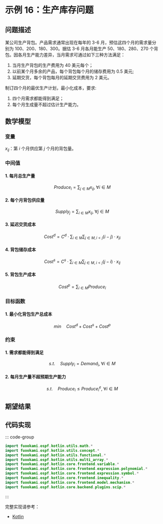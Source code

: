 # 示例 16：生产库存问题

## 问题描述

某公司生产背包。产品需求通常出现在每年的 3-6 月，预估这四个月的需求量分别为 100、200、180、300。据估 3-6 月各月能生产 50、180、280、270 个背包。因各月生产能力差异，当月需求可通过如下三种方法满足：

1. 当月生产背包的生产费用为 40 美元每个；
2. 以前某个月多余的产品，每个背包每个月的储存费用为 0.5 美元;
3. 延期交货，每个背包每月的延期交货费用为 2 美元。

制订四个月的最优生产计划，最小化成本，要求:

1. 四个月需求都能得到满足；
2. 每个月生成量不超过估计生产能力。

## 数学模型

### 变量

$x_{ij}$：第 $i$ 个月供应第 $j$ 个月的背包量。

### 中间值

#### 1. 每月总生产量

$$
Produce_{i} = \sum_{j \in M}x_{ij}, \; \forall i \in M
$$

#### 2. 每个月背包供应量

$$
Supply_{j} = \sum_{i \in M} x_{ij}, \; \forall j \in M
$$

#### 3. 延迟交货成本

$$
Cost^d = C^{d} \cdot \sum_{i \in M} \sum_{j \in M, i < j} (i - j) \cdot x_{ji}
$$

#### 4. 背包储存成本

$$
Cost^{s} = C^{s} \cdot \sum_{i \in M} \sum_{j \in M, \; i < j} (j - i) \cdot x_{ij}
$$

#### 5. 背包生产成本

$$
Cost^{p} = \sum_{i \in M} Produce_{i}
$$

### 目标函数

#### 1. 最小化背包生产总成本

$$
min \quad Cost^{d} + Cost^{s} + Cost^{p}
$$

### 约束

#### 1. 需求都能得到满足

$$
s.t. \quad Supply_{i} = Demand_{i}, \; \forall i \in M
$$

#### 2. 每月生产量不超预期生产能力

$$
s.t. \quad Produce_{i} \leq Produce^{e}_{i}, \; \forall i \in M
$$

## 期望结果

## 代码实现

::: code-group

```kotlin
import fuookami.ospf.kotlin.utils.math.*
import fuookami.ospf.kotlin.utils.concept.*
import fuookami.ospf.kotlin.utils.functional.*
import fuookami.ospf.kotlin.utils.multi_array.*
import fuookami.ospf.kotlin.core.frontend.variable.*
import fuookami.ospf.kotlin.core.frontend.expression.polynomial.*
import fuookami.ospf.kotlin.core.frontend.expression.symbol.*
import fuookami.ospf.kotlin.core.frontend.inequality.*
import fuookami.ospf.kotlin.core.frontend.model.mechanism.*
import fuookami.ospf.kotlin.core.backend.plugins.scip.*


```

:::

完整实现请参考：

- [Kotlin](https://github.com/fuookami/ospf/blob/main/examples/ospf-kotlin-example/src/main/fuookami/ospf/kotlin/example/core_demo/Demo16.kt)
